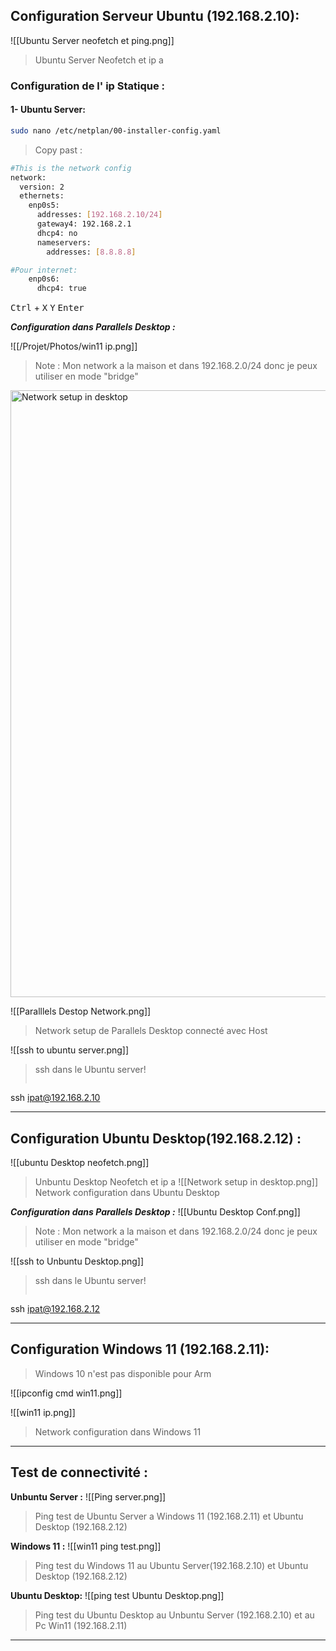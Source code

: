 ## Configuration Serveur Ubuntu (192.168.2.10):
![[Ubuntu Server neofetch et ping.png]]
>Ubuntu Server Neofetch et ip a
	
### Configuration de l' ip Statique :

#### 1- Ubuntu Server:
	
```bash
sudo nano /etc/netplan/00-installer-config.yaml
```

>Copy past :
```bash
#This is the network config
network:
  version: 2
  ethernets:
    enp0s5:
      addresses: [192.168.2.10/24]
      gateway4: 192.168.2.1
      dhcp4: no
      nameservers:
        addresses: [8.8.8.8]

#Pour internet:
    enp0s6:
      dhcp4: true
```

<kbd>Ctrl</kbd> + <kbd>X</kbd>
<kbd>Y</kbd>
<kbd>Enter</kbd>

***Configuration dans Parallels Desktop :***

![[/Projet/Photos/win11 ip.png]]
>Note : Mon network a la maison et dans 192.168.2.0/24 donc je peux utiliser en mode "bridge"
<img width="971" alt="Network setup in desktop" src="https://github.com/Plangloi/420-AJ5-RO_-Evaluation-Formative-1/assets/48372629/37e11184-5952-4d07-9554-7f8d06c3027d">

![[Paralllels Destop Network.png]]
>Network setup de Parallels Desktop connecté avec Host


![[ssh to ubuntu server.png]]
>ssh dans le Ubuntu server! 
>```bash
ssh ipat@192.168.2.10

---
## Configuration Ubuntu Desktop(192.168.2.12) :
![[ubuntu Desktop neofetch.png]]
>Unbuntu Desktop Neofetch et ip a
![[Network setup in desktop.png]]
>Network configuration dans Ubuntu Desktop

***Configuration dans Parallels Desktop :***
![[Ubuntu Desktop Conf.png]]
>Note : Mon network a la maison et dans 192.168.2.0/24 donc je peux utiliser en mode "bridge"


![[ssh to Unbuntu Desktop.png]]
>ssh dans le Ubuntu server! 
>```bash
ssh ipat@192.168.2.12

---
## Configuration Windows 11 (192.168.2.11):
>Windows 10 n'est pas disponible pour Arm 

![[ipconfig cmd win11.png]]

![[win11 ip.png]]
>Network configuration dans Windows 11

---
## Test de connectivité :

**Unbuntu Server :**
![[Ping server.png]]
>Ping test de Ubuntu Server a Windows 11 (192.168.2.11) et Ubuntu Desktop (192.168.2.12)

**Windows 11 :**
![[win11 ping test.png]]
>Ping test du Windows 11 au Ubuntu Server(192.168.2.10) et Ubuntu Desktop (192.168.2.12)

**Ubuntu Desktop:**
![[ping test Ubuntu Desktop.png]]
>Ping test du Ubuntu Desktop au Unbuntu Server (192.168.2.10) et au Pc Win11 (192.168.2.11)

---
